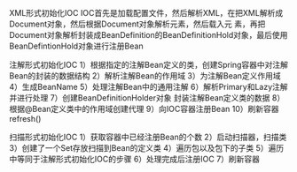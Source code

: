 XML形式初始化IOC
IOC首先是加载配置文件，然后解析XML，在把XML解析成Document对象，然后根据Document对象解析元素，然后载入元		素，再把Document对象解析封装成BeanDefinition的BeanDefinitionHold对象，最后使用BeanDefintionHold对象进行注册Bean	

注解形式初始化IOC
1）根据指定的注解Bean定义的类，创建Spring容器中对注解Bean的封装的数据结构
2）解析注解Bean的作用域
3）为注解Bean定义作用域
4）生成BeanName
5）处理注解Bean中的通用注解
6）解析Primary和Lazy注解并进行处理
7）创建BeanDefinitionHolder对象 封装注解Bean定义类的数据
8）根据@Bean定义类中的作用域创建代理
9）向IOC容器注册Bean
10）刷新容器 refresh()

扫描形式初始化IOC
1）获取容器中已经注册Bean的个数
2）启动扫描器，扫描类
3）创建了一个Set存放扫描到Bean的定义类
4）遍历包以及包下的子类
5）遍历中等同于注解形式初始化IOC的步骤
6）处理完成后注册IOC
7）刷新容器
